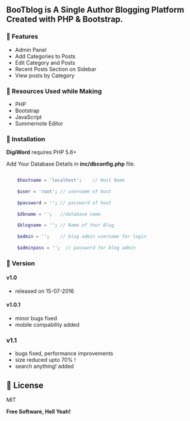 ## BooTblog is A Single Author Blogging Platform Created with PHP &amp; Bootstrap.  

### :pushpin: Features
* Admin Panel
* Add Categories to Posts
* Edit Category and Posts
* Recent Posts Section on Sidebar
* View posts by Category

### :pushpin: Resources Used while Making
* PHP
* Bootstrap
* JavaScript
* Summernote Editor

### :pushpin: Installation

**DigiWord** requires PHP 5.6+

Add Your Database Details in **inc/dbconfig.php** file.

```php

	$hostname = 'localhost'; 	// Host Name
	
	$user = 'root'; // username of host
	
	$password = ''; // password of host
	
	$dbname = ''; 	//database name
	
	$blogname = ''; // Name of Your Blog
	
	$admin = '';  	// blog admin username for login
	
	$adminpass = '';  // password for blog admin

```

### :pushpin: Version

#### v1.0
* released on 15-07-2016

#### v1.0.1 
* minor bugs fixed
* mobile compability added

### v1.1
* bugs fixed, performance improvements
* size reduced upto 70% !
* search anything! added

:pushpin: License
----

MIT


**Free Software, Hell Yeah!**

